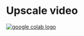 # Upscale video
<a href="https://colab.research.google.com/github/detektor777/colab_list/blob/main/Real_ESRGAN_video.ipynb">
  <img src="https://colab.research.google.com/assets/colab-badge.svg" alt="google colab logo">
</a>

